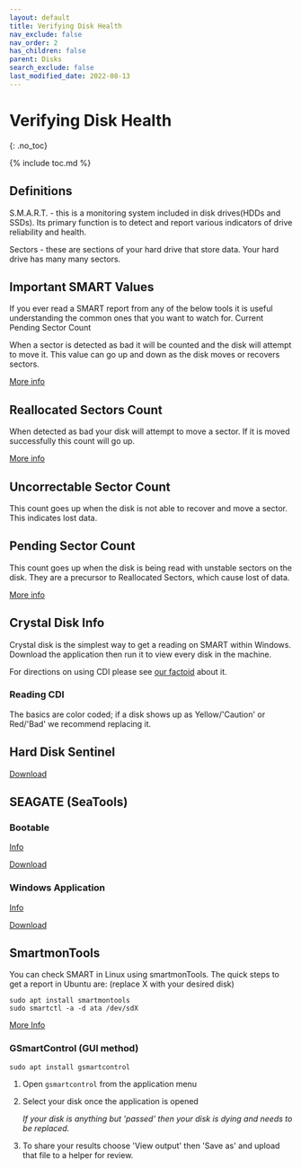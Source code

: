 ```yaml
---
layout: default
title: Verifying Disk Health
nav_exclude: false
nav_order: 2
has_children: false
parent: Disks
search_exclude: false
last_modified_date: 2022-08-13
---
```


# Verifying Disk Health
{: .no_toc}

{% include toc.md %}

## Definitions

S.M.A.R.T. - this is a monitoring system included in disk drives(HDDs and SSDs). Its primary function is to detect and report various indicators of drive reliability and health.

Sectors - these are sections of your hard drive that store data. Your hard drive has many many sectors.

## Important SMART Values

If you ever read a SMART report from any of the below tools it is useful understanding the common ones that you want to watch for.
Current Pending Sector Count

When a sector is detected as bad it will be counted and the disk will attempt to move it. This value can go up and down as the disk moves or recovers sectors.

[More info](https://harddrivegeek.com/current-pending-sector-count/)

## Reallocated Sectors Count

When detected as bad your disk will attempt to move a sector. If it is moved successfully this count will go up.

[More info](https://harddrivegeek.com/reallocated-sector-count/)

## Uncorrectable Sector Count

This count goes up when the disk is not able to recover and move a sector. This indicates lost data.

## Pending Sector Count

This count goes up when the disk is being read with unstable sectors on the disk. They are a precursor to Reallocated Sectors, which cause lost of data.

[More info](https://harddrivegeek.com/current-pending-sector-count/)

## Crystal Disk Info

Crystal disk is the simplest way to get a reading on SMART within Windows. Download the application then run it to view every disk in the machine.

For directions on using CDI please see [our factoid](/docs/factoids/cdi) about it.

### Reading CDI
The basics are color coded; if a disk shows up as Yellow/'Caution' or Red/'Bad' we recommend replacing it. 

## Hard Disk Sentinel

[Download](https://www.hdsentinel.com/download.php)

## SEAGATE (SeaTools)

### Bootable
[Info](https://www.seagate.com/manuals/software/seatools-bootable/introduction/)

[Download](https://www.seagate.com/files/old-support-files/seatools/USBbootSetup-SeaToolsBootable.zip)

### Windows Application

[Info](https://www.seagate.com/files/www-content/support-content/downloads/seatools/_shared/downloads/pdf/SeaTools-for-windows-en-us.pdf)

[Download](https://www.seagate.com/files/old-support-files/seatools/USBbootSetup-SeaToolsBootable.zip)

## SmartmonTools

You can check SMART in Linux using smartmonTools. The quick steps to get a report in Ubuntu are: (replace X with your desired disk)

```
sudo apt install smartmontools
sudo smartctl -a -d ata /dev/sdX
```

[More Info](https://help.ubuntu.com/community/Smartmontools)

### GSmartControl (GUI method)

```
sudo apt install gsmartcontrol
```

1. Open `gsmartcontrol` from the application menu
2. Select your disk once the application is opened

    *If your disk is anything but 'passed' then your disk is dying and needs to be replaced.*

3. To share your results choose 'View output' then 'Save as' and upload that file to a helper for review.
